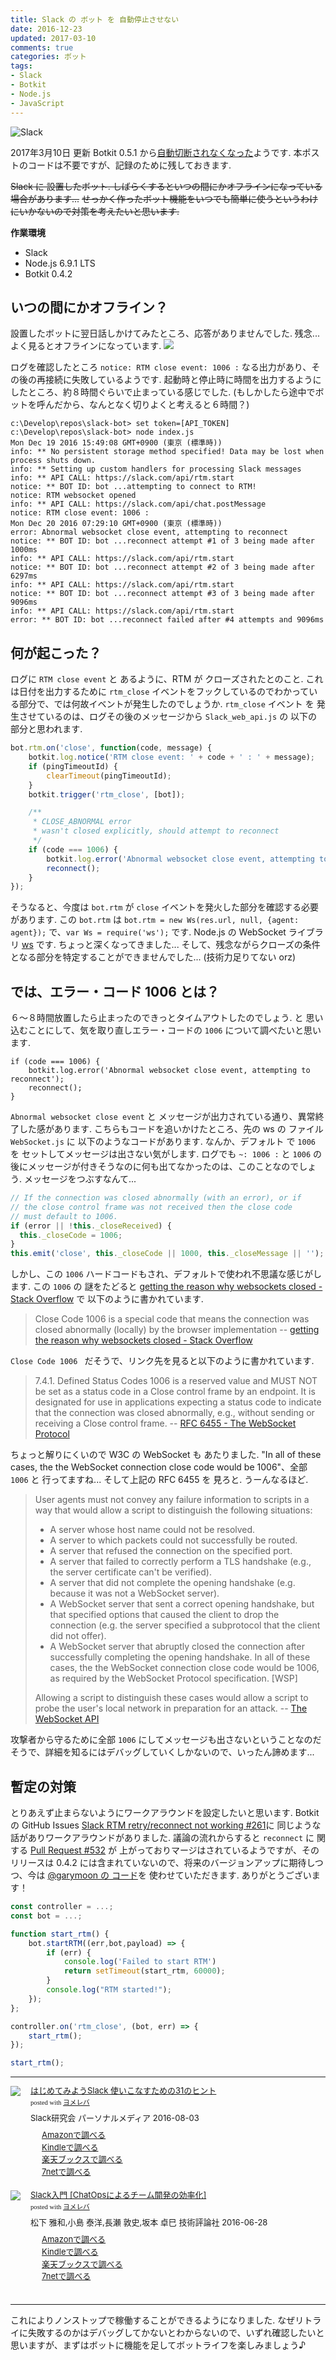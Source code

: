 ```yaml
---
title: Slack の ボット を 自動停止させない
date: 2016-12-23
updated: 2017-03-10
comments: true
categories: ボット
tags:
- Slack
- Botkit
- Node.js
- JavaScript
---
```


![](/images/slack/slack.png "Slack")

2017年3月10日 更新
Botkit 0.5.1 から[自動切断されなくなった](/2017/03/10/Botkitが自動切断されなくなった、みたい/)ようです.
本ポストのコードは不要ですが、記録のために残しておきます.

~~Slack に 設置したボット. しばらくするといつの間にかオフラインになっている場合があります...~~
~~せっかく作ったボット機能をいつでも簡単に使うというわけにいかないので対策を考えたいと思います.~~

**作業環境**
- Slack
- Node.js 6.9.1 LTS
- Botkit 0.4.2


## いつの間にかオフライン？
設置したボットに翌日話しかけてみたところ、応答がありませんでした. 残念...
よく見るとオフラインになっています.
![](/images/slack/bot/down.png)

ログを確認したところ `notice: RTM close event: 1006 :` なる出力があり、その後の再接続に失敗しているようです.
起動時と停止時に時間を出力するようにしたところ、約８時間ぐらいで止まっている感じでした. (もしかしたら途中でボットを呼んだから、なんとなく切りよくと考えると６時間？)
```shell-session
c:\Develop\repos\slack-bot> set token=[API_TOKEN]
c:\Develop\repos\slack-bot> node index.js
Mon Dec 19 2016 15:49:08 GMT+0900 (東京 (標準時))
info: ** No persistent storage method specified! Data may be lost when process shuts down.
info: ** Setting up custom handlers for processing Slack messages
info: ** API CALL: https://slack.com/api/rtm.start
notice: ** BOT ID: bot ...attempting to connect to RTM!
notice: RTM websocket opened
info: ** API CALL: https://slack.com/api/chat.postMessage
notice: RTM close event: 1006 :
Mon Dec 20 2016 07:29:10 GMT+0900 (東京 (標準時))
error: Abnormal websocket close event, attempting to reconnect
notice: ** BOT ID: bot ...reconnect attempt #1 of 3 being made after 1000ms
info: ** API CALL: https://slack.com/api/rtm.start
notice: ** BOT ID: bot ...reconnect attempt #2 of 3 being made after 6297ms
info: ** API CALL: https://slack.com/api/rtm.start
notice: ** BOT ID: bot ...reconnect attempt #3 of 3 being made after 9096ms
info: ** API CALL: https://slack.com/api/rtm.start
error: ** BOT ID: bot ...reconnect failed after #4 attempts and 9096ms
```


## 何が起こった？
ログに `RTM close event` と あるように、RTM が クローズされたとのこと. これは日付を出力するために `rtm_close` イベントをフックしているのでわかっている部分で、では何故イベントが発生したのでしょうか.
`rtm_close` イベント を 発生させているのは、ログその後のメッセージから `Slack_web_api.js` の 以下の部分と思われます.
```javascript
bot.rtm.on('close', function(code, message) {
    botkit.log.notice('RTM close event: ' + code + ' : ' + message);
    if (pingTimeoutId) {
        clearTimeout(pingTimeoutId);
    }
    botkit.trigger('rtm_close', [bot]);

    /**
     * CLOSE_ABNORMAL error
     * wasn't closed explicitly, should attempt to reconnect
     */
    if (code === 1006) {
        botkit.log.error('Abnormal websocket close event, attempting to reconnect');
        reconnect();
    }
});
```

そうなると、今度は `bot.rtm` が `close` イベントを発火した部分を確認する必要があります.
この `bot.rtm` は `bot.rtm = new Ws(res.url, null, {agent: agent});` で、`var Ws = require('ws');` です.
Node.js の WebSocket ライブラリ [ws](https://github.com/websockets/ws) です. ちょっと深くなってきました...
そして、残念ながらクローズの条件となる部分を特定することができませんでした... (技術力足りてない orz)


## では、エラー・コード 1006 とは？
６～８時間放置したら止まったのできっとタイムアウトしたのでしょう. と 思い込むことにして、気を取り直しエラー・コードの `1006` について調べたいと思います.
```javasrcript
if (code === 1006) {
    botkit.log.error('Abnormal websocket close event, attempting to reconnect');
    reconnect();
}
```

`Abnormal websocket close event` と メッセージが出力されている通り、異常終了した感があります.
こちらもコードを追いかけたところ、先の ws の ファイル `WebSocket.js` に 以下のようなコードがあります.
なんか、デフォルト で `1006` を セットしてメッセージは出さない気がします. ログでも `~: 1006 :` と `1006` の　後にメッセージが付きそうなのに何も出てなかったのは、このことなのでしょう. メッセージをつぶすなんて...
```javascript
// If the connection was closed abnormally (with an error), or if
// the close control frame was not received then the close code
// must default to 1006.
if (error || !this._closeReceived) {
  this._closeCode = 1006;
}
this.emit('close', this._closeCode || 1000, this._closeMessage || '');
```

しかし、この `1006` ハードコードもされ、デフォルトで使われ不思議な感じがします.
この `1006` の 謎をたどると [getting the reason why websockets closed - Stack Overflow](http://stackoverflow.com/questions/19304157/getting-the-reason-why-websockets-closed) で 以下のように書かれています.
> Close Code 1006 is a special code that means the connection was closed abnormally (locally) by the browser implementation
> -- [getting the reason why websockets closed - Stack Overflow](http://stackoverflow.com/questions/19304157/getting-the-reason-why-websockets-closed)

`Close Code 1006 ` だそうで、リンク先を見ると以下のように書かれています.
> 7.4.1.  Defined Status Codes
>      1006 is a reserved value and MUST NOT be set as a status code in a
>      Close control frame by an endpoint.  It is designated for use in
>      applications expecting a status code to indicate that the
>      connection was closed abnormally, e.g., without sending or
>      receiving a Close control frame.
> -- [RFC 6455 - The WebSocket Protocol](https://tools.ietf.org/html/rfc6455#section-7.4.1)

ちょっと解りにくいので W3C の WebSocket も あたりました.
"In all of these cases, the the WebSocket connection close code would be 1006"、全部 `1006` と 行ってますね... そして上記の RFC 6455 を 見ろと. うーんなるほど.
> User agents must not convey any failure information to scripts in a way that would allow a script to distinguish the following situations:
>
> - A server whose host name could not be resolved.
> - A server to which packets could not successfully be routed.
> - A server that refused the connection on the specified port.
> - A server that failed to correctly perform a TLS handshake (e.g., the server certificate can't be verified).
> - A server that did not complete the opening handshake (e.g. because it was not a WebSocket server).
> - A WebSocket server that sent a correct opening handshake, but that specified options that caused the client to drop the connection (e.g. the server specified a subprotocol that the client did not offer).
> - A WebSocket server that abruptly closed the connection after successfully completing the opening handshake.
> In all of these cases, the the WebSocket connection close code would be 1006, as required by the WebSocket Protocol specification. [WSP]
>
> Allowing a script to distinguish these cases would allow a script to probe the user's local network in preparation for an attack.
> -- [The WebSocket API](https://www.w3.org/TR/websockets/#feedback-from-the-protocol)

攻撃者から守るために全部 `1006` にしてメッセージも出さないということなのだそうで、詳細を知るにはデバッグしていくしかないので、いったん諦めます...


## 暫定の対策
とりあえず止まらないようにワークアラウンドを設定したいと思います.
Botkit の GitHub Issues [Slack RTM retry/reconnect not working #261](https://github.com/howdyai/botkit/issues/261)に 同じような話がありワークアラウンドがありました.
議論の流れからすると `reconnect` に 関する [Pull Request #532](https://github.com/howdyai/botkit/pull/532) が 上がっておりマージはされているようですが、そのリリースは 0.4.2 には含まれていないので、将来のバージョンアップに期待しつつ、今は [@garymoon の コード](https://github.com/howdyai/botkit/issues/261#issuecomment-258954201)を 使わせていただきます. ありがとうございます！
```javascript
const controller = ...;
const bot = ...;

function start_rtm() {
    bot.startRTM((err,bot,payload) => {
        if (err) {
            console.log('Failed to start RTM')
            return setTimeout(start_rtm, 60000);
        }
        console.log("RTM started!");
    });
};

controller.on('rtm_close', (bot, err) => {
    start_rtm();
});

start_rtm();
```



- - - -
<div class="booklink-box" style="text-align:left;padding-bottom:20px;font-size:small;/zoom: 1;overflow: hidden;"><div class="booklink-image" style="float:left;margin:0 15px 10px 0;"><a href="//af.moshimo.com/af/c/click?a_id=860699&p_id=170&pc_id=185&pl_id=4062&s_v=b5Rz2P0601xu&url=http%3A%2F%2Fwww.amazon.co.jp%2Fexec%2Fobidos%2FASIN%2F4893623265" target="_blank" ><img src="https://images-fe.ssl-images-amazon.com/images/I/51SYfM4adrL._SL160_.jpg" style="border: none;" /></a><img src="//i.moshimo.com/af/i/impression?a_id=860699&p_id=170&pc_id=185&pl_id=4062" width="1" height="1" style="border:none;"></div><div class="booklink-info" style="line-height:120%;/zoom: 1;overflow: hidden;"><div class="booklink-name" style="margin-bottom:10px;line-height:120%"><a href="//af.moshimo.com/af/c/click?a_id=860699&p_id=170&pc_id=185&pl_id=4062&s_v=b5Rz2P0601xu&url=http%3A%2F%2Fwww.amazon.co.jp%2Fexec%2Fobidos%2FASIN%2F4893623265" target="_blank" >はじめてみようSlack 使いこなすための31のヒント</a><img src="//i.moshimo.com/af/i/impression?a_id=860699&p_id=170&pc_id=185&pl_id=4062" width="1" height="1" style="border:none;"><div class="booklink-powered-date" style="font-size:8pt;margin-top:5px;font-family:verdana;line-height:120%">posted with <a href="https://yomereba.com" rel="nofollow" target="_blank">ヨメレバ</a></div></div><div class="booklink-detail" style="margin-bottom:5px;">Slack研究会 パーソナルメディア 2016-08-03    </div><div class="booklink-link2" style="margin-top:10px;"><div class="shoplinkamazon" style="margin-right:5px;background: url('//img.yomereba.com/yl.gif') 0 0 no-repeat;padding: 2px 0 2px 18px;white-space: nowrap;"><a href="//af.moshimo.com/af/c/click?a_id=860699&p_id=170&pc_id=185&pl_id=4062&s_v=b5Rz2P0601xu&url=http%3A%2F%2Fwww.amazon.co.jp%2Fexec%2Fobidos%2FASIN%2F4893623265" target="_blank" >Amazonで調べる</a><img src="//i.moshimo.com/af/i/impression?a_id=860699&p_id=170&pc_id=185&pl_id=4062" width="1" height="1" style="border:none;"></div><div class="shoplinkkindle" style="margin-right:5px;background: url('//img.yomereba.com/yl.gif') 0 0 no-repeat;padding: 2px 0 2px 18px;white-space: nowrap;"><a href="//af.moshimo.com/af/c/click?a_id=860699&p_id=170&pc_id=185&pl_id=4062&s_v=b5Rz2P0601xu&url=http%3A%2F%2Fwww.amazon.co.jp%2Fexec%2Fobidos%2FASIN%2FB01L7HCBT2%2F" target="_blank" >Kindleで調べる</a><img src="//i.moshimo.com/af/i/impression?a_id=860699&p_id=170&pc_id=185&pl_id=4062" width="1" height="1" style="border:none;"></div><div class="shoplinkrakuten" style="margin-right:5px;background: url('//img.yomereba.com/yl.gif') 0 -50px no-repeat;padding: 2px 0 2px 18px;white-space: nowrap;"><a href="//af.moshimo.com/af/c/click?a_id=862013&p_id=56&pc_id=56&pl_id=637&s_v=b5Rz2P0601xu&url=http%3A%2F%2Fbooks.rakuten.co.jp%2Frb%2F14364488%2F" target="_blank" >楽天ブックスで調べる</a><img src="//i.moshimo.com/af/i/impression?a_id=862013&p_id=56&pc_id=56&pl_id=637" width="1" height="1" style="border:none;"></div>            <div class="shoplinkseven" style="margin-right:5px;background: url('//img.yomereba.com/yl.gif') 0 -100px no-repeat;padding: 2px 0 2px 18px;white-space: nowrap;"><a href="//af.moshimo.com/af/c/click?a_id=860693&p_id=932&pc_id=1188&pl_id=12456&s_v=b5Rz2P0601xu&url=http%3A%2F%2F7net.omni7.jp%2Fsearch%2F%3FsearchKeywordFlg%3D1%26keyword%3D4-89-362326-3%2520%257C%25204-893-62326-3%2520%257C%25204-8936-2326-3%2520%257C%25204-89362-326-3%2520%257C%25204-893623-26-3%2520%257C%25204-8936232-6-3" target="_blank" >7netで調べる<img src="//i.moshimo.com/af/i/impression?a_id=860693&p_id=932&pc_id=1188&pl_id=12456" width="1" height="1" style="border:none;"></a></div>                          </div></div><div class="booklink-footer" style="clear: left"></div></div>

<div class="booklink-box" style="text-align:left;padding-bottom:20px;font-size:small;/zoom: 1;overflow: hidden;"><div class="booklink-image" style="float:left;margin:0 15px 10px 0;"><a href="//af.moshimo.com/af/c/click?a_id=860699&p_id=170&pc_id=185&pl_id=4062&s_v=b5Rz2P0601xu&url=http%3A%2F%2Fwww.amazon.co.jp%2Fexec%2Fobidos%2FASIN%2F4774182389" target="_blank" ><img src="https://images-fe.ssl-images-amazon.com/images/I/51g9K9r7quL._SL160_.jpg" style="border: none;" /></a><img src="//i.moshimo.com/af/i/impression?a_id=860699&p_id=170&pc_id=185&pl_id=4062" width="1" height="1" style="border:none;"></div><div class="booklink-info" style="line-height:120%;/zoom: 1;overflow: hidden;"><div class="booklink-name" style="margin-bottom:10px;line-height:120%"><a href="//af.moshimo.com/af/c/click?a_id=860699&p_id=170&pc_id=185&pl_id=4062&s_v=b5Rz2P0601xu&url=http%3A%2F%2Fwww.amazon.co.jp%2Fexec%2Fobidos%2FASIN%2F4774182389" target="_blank" >Slack入門 [ChatOpsによるチーム開発の効率化]</a><img src="//i.moshimo.com/af/i/impression?a_id=860699&p_id=170&pc_id=185&pl_id=4062" width="1" height="1" style="border:none;"><div class="booklink-powered-date" style="font-size:8pt;margin-top:5px;font-family:verdana;line-height:120%">posted with <a href="https://yomereba.com" rel="nofollow" target="_blank">ヨメレバ</a></div></div><div class="booklink-detail" style="margin-bottom:5px;">松下 雅和,小島 泰洋,長瀬 敦史,坂本 卓巳 技術評論社 2016-06-28    </div><div class="booklink-link2" style="margin-top:10px;"><div class="shoplinkamazon" style="margin-right:5px;background: url('//img.yomereba.com/yl.gif') 0 0 no-repeat;padding: 2px 0 2px 18px;white-space: nowrap;"><a href="//af.moshimo.com/af/c/click?a_id=860699&p_id=170&pc_id=185&pl_id=4062&s_v=b5Rz2P0601xu&url=http%3A%2F%2Fwww.amazon.co.jp%2Fexec%2Fobidos%2FASIN%2F4774182389" target="_blank" >Amazonで調べる</a><img src="//i.moshimo.com/af/i/impression?a_id=860699&p_id=170&pc_id=185&pl_id=4062" width="1" height="1" style="border:none;"></div><div class="shoplinkkindle" style="margin-right:5px;background: url('//img.yomereba.com/yl.gif') 0 0 no-repeat;padding: 2px 0 2px 18px;white-space: nowrap;"><a href="//af.moshimo.com/af/c/click?a_id=860699&p_id=170&pc_id=185&pl_id=4062&s_v=b5Rz2P0601xu&url=http%3A%2F%2Fwww.amazon.co.jp%2Fexec%2Fobidos%2FASIN%2FB01HI2TD28%2F" target="_blank" >Kindleで調べる</a><img src="//i.moshimo.com/af/i/impression?a_id=860699&p_id=170&pc_id=185&pl_id=4062" width="1" height="1" style="border:none;"></div><div class="shoplinkrakuten" style="margin-right:5px;background: url('//img.yomereba.com/yl.gif') 0 -50px no-repeat;padding: 2px 0 2px 18px;white-space: nowrap;"><a href="//af.moshimo.com/af/c/click?a_id=862013&p_id=56&pc_id=56&pl_id=637&s_v=b5Rz2P0601xu&url=http%3A%2F%2Fbooks.rakuten.co.jp%2Frb%2F14263497%2F" target="_blank" >楽天ブックスで調べる</a><img src="//i.moshimo.com/af/i/impression?a_id=862013&p_id=56&pc_id=56&pl_id=637" width="1" height="1" style="border:none;"></div>           <div class="shoplinkseven" style="margin-right:5px;background: url('//img.yomereba.com/yl.gif') 0 -100px no-repeat;padding: 2px 0 2px 18px;white-space: nowrap;"><a href="//af.moshimo.com/af/c/click?a_id=860693&p_id=932&pc_id=1188&pl_id=12456&s_v=b5Rz2P0601xu&url=http%3A%2F%2F7net.omni7.jp%2Fsearch%2F%3FsearchKeywordFlg%3D1%26keyword%3D4-77-418238-4%2520%257C%25204-774-18238-4%2520%257C%25204-7741-8238-4%2520%257C%25204-77418-238-4%2520%257C%25204-774182-38-4%2520%257C%25204-7741823-8-4" target="_blank" >7netで調べる<img src="//i.moshimo.com/af/i/impression?a_id=860693&p_id=932&pc_id=1188&pl_id=12456" width="1" height="1" style="border:none;"></a></div>                          </div></div><div class="booklink-footer" style="clear: left"></div></div>



- - - -
これによりノンストップで稼働することができるようになりました. なぜリトライに失敗するのかはデバッグしてかないとわからないので、いずれ確認したいと思いますが、まずはボットに機能を足してボットライフを楽しみましょう♪
